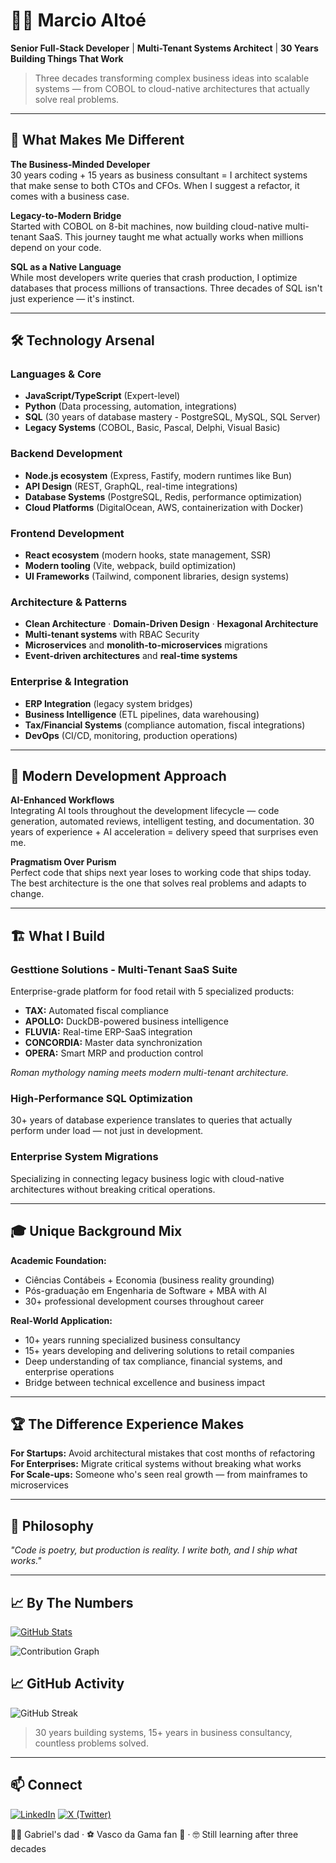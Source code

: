 # 👨‍💻 Marcio Altoé
**Senior Full-Stack Developer** | **Multi-Tenant Systems Architect** | **30 Years Building Things That Work**

> Three decades transforming complex business ideas into scalable systems — from COBOL to cloud-native architectures that actually solve real problems.

---

## 🎯 What Makes Me Different

**The Business-Minded Developer**  
30 years coding + 15 years as business consultant = I architect systems that make sense to both CTOs and CFOs. When I suggest a refactor, it comes with a business case.

**Legacy-to-Modern Bridge**  
Started with COBOL on 8-bit machines, now building cloud-native multi-tenant SaaS. This journey taught me what actually works when millions depend on your code.

**SQL as a Native Language**  
While most developers write queries that crash production, I optimize databases that process millions of transactions. Three decades of SQL isn't just experience — it's instinct.

---

## 🛠️ Technology Arsenal

### **Languages & Core**
- **JavaScript/TypeScript** (Expert-level)
- **Python** (Data processing, automation, integrations)
- **SQL** (30 years of database mastery - PostgreSQL, MySQL, SQL Server)
- **Legacy Systems** (COBOL, Basic, Pascal, Delphi, Visual Basic)

### **Backend Development**
- **Node.js ecosystem** (Express, Fastify, modern runtimes like Bun)
- **API Design** (REST, GraphQL, real-time integrations)
- **Database Systems** (PostgreSQL, Redis, performance optimization)
- **Cloud Platforms** (DigitalOcean, AWS, containerization with Docker)

### **Frontend Development**
- **React ecosystem** (modern hooks, state management, SSR)
- **Modern tooling** (Vite, webpack, build optimization)
- **UI Frameworks** (Tailwind, component libraries, design systems)

### **Architecture & Patterns**
- **Clean Architecture** · **Domain-Driven Design** · **Hexagonal Architecture**
- **Multi-tenant systems** with RBAC Security
- **Microservices** and **monolith-to-microservices** migrations
- **Event-driven architectures** and **real-time systems**

### **Enterprise & Integration**
- **ERP Integration** (legacy system bridges)
- **Business Intelligence** (ETL pipelines, data warehousing)
- **Tax/Financial Systems** (compliance automation, fiscal integrations)
- **DevOps** (CI/CD, monitoring, production operations)

---

## 🤖 Modern Development Approach

**AI-Enhanced Workflows**  
Integrating AI tools throughout the development lifecycle — code generation, automated reviews, intelligent testing, and documentation. 30 years of experience + AI acceleration = delivery speed that surprises even me.

**Pragmatism Over Purism**  
Perfect code that ships next year loses to working code that ships today. The best architecture is the one that solves real problems and adapts to change.

---

## 🏗️ What I Build

### **Gesttione Solutions - Multi-Tenant SaaS Suite**
Enterprise-grade platform for food retail with 5 specialized products:
- **TAX:** Automated fiscal compliance
- **APOLLO:** DuckDB-powered business intelligence
- **FLUVIA:** Real-time ERP-SaaS integration
- **CONCORDIA:** Master data synchronization
- **OPERA:** Smart MRP and production control

*Roman mythology naming meets modern multi-tenant architecture.*

### **High-Performance SQL Optimization**
30+ years of database experience translates to queries that actually perform under load — not just in development.

### **Enterprise System Migrations**
Specializing in connecting legacy business logic with cloud-native architectures without breaking critical operations.

---

## 🎓 Unique Background Mix

**Academic Foundation:**
- Ciências Contábeis + Economia (business reality grounding)
- Pós-graduação em Engenharia de Software + MBA with AI
- 30+ professional development courses throughout career

**Real-World Application:**
- 10+ years running specialized business consultancy
- 15+ years developing and delivering solutions to retail companies
- Deep understanding of tax compliance, financial systems, and enterprise operations
- Bridge between technical excellence and business impact

---

## 🏆 The Difference Experience Makes

**For Startups:** Avoid architectural mistakes that cost months of refactoring  
**For Enterprises:** Migrate critical systems without breaking what works  
**For Scale-ups:** Someone who's seen real growth — from mainframes to microservices  

---

## 💭 Philosophy

*"Code is poetry, but production is reality. I write both, and I ship what works."*

---

## 📈 By The Numbers

[![GitHub Stats](https://github-readme-stats.vercel.app/api?username=marcioaltoe&theme=radical&hide=prs&show_icons=true)](https://github.com/marcioaltoe)

![Contribution Graph](https://github-readme-activity-graph.vercel.app/graph?username=marcioaltoe&theme=react-dark)

## 📈 GitHub Activity

![GitHub Streak](https://github-readme-streak-stats.herokuapp.com/?user=marcioaltoe&theme=radical)

> 30 years building systems, 15+ years in business consultancy, countless problems solved.

---

## 📫 Connect

[![LinkedIn](https://img.shields.io/badge/LinkedIn-marcioaltoe-blue?logo=linkedin)](https://www.linkedin.com/in/marcioaltoe/)
[![X (Twitter)](https://img.shields.io/badge/X-marcioaltoe-000?logo=x)](https://x.com/marcioaltoe)

👨‍👦 Gabriel's dad · ⚽ Vasco da Gama fan 💢 · 🤓 Still learning after three decades

